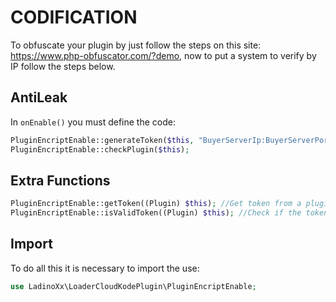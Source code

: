 # CODIFICATION
To obfuscate your plugin by just follow the steps on this site: https://www.php-obfuscator.com/?demo, now to put a system to verify by IP follow the steps below.

## AntiLeak
In ```onEnable()``` you must define the code:
```php
PluginEncriptEnable::generateToken($this, "BuyerServerIp:BuyerServerPort");
PluginEncriptEnable::checkPlugin($this);
```

## Extra Functions
```php
PluginEncriptEnable::getToken((Plugin) $this); //Get token from a plugin
PluginEncriptEnable::isValidToken((Plugin) $this); //Check if the token is valid, return Bool.
```

## Import
To do all this it is necessary to import the use:
```php
use LadinoXx\LoaderCloudKodePlugin\PluginEncriptEnable;
```
